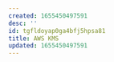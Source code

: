 ```yaml
---
created: 1655450497591
desc: ''
id: tgfldoyap0ga4bfj5hpsa81
title: AWS KMS
updated: 1655450497591
---
```

   
